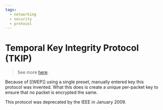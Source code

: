 ```yaml
---
tags:
  - networking
  - security
  - protocol
---
```

# Temporal Key Integrity Protocol (TKIP)

>See more [here](https://en.wikipedia.org/wiki/Temporal_Key_Integrity_Protocol).

Because of [[WEP]] using a single preset, manually entered key this protocol was invented. What this does is create a unique per-packet key to ensure that no packet is encrypted the same.

This protocol was deprecated by the IEEE in January 2009.

